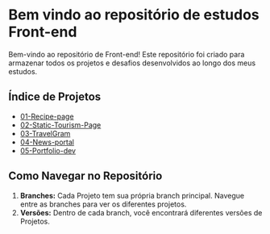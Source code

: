# Bem vindo ao repositório de estudos Front-end

Bem-vindo ao repositório de Front-end! Este repositório foi criado para armazenar todos os projetos e desafios desenvolvidos ao longo dos meus estudos.

## Índice de Projetos

- [01-Recipe-page](https://github.com/GirardiMatheus/Front-end-studies/tree/01-Recipe-page)
- [02-Static-Tourism-Page](https://github.com/GirardiMatheus/Front-end-studies/tree/02-Static-Tourism-Page)
- [03-TravelGram](https://github.com/GirardiMatheus/Front-end-studies/tree/03-TravelGram)
- [04-News-portal](https://github.com/GirardiMatheus/Front-end-studies/tree/04-News-portal)
- [05-Portfolio-dev](https://github.com/GirardiMatheus/Front-end-studies/tree/05-Portfolio-dev)

## Como Navegar no Repositório

1. **Branches:** Cada Projeto tem sua própria branch principal. Navegue entre as branches para ver os diferentes projetos.
2. **Versões:** Dentro de cada branch, você encontrará diferentes versões de Projetos.
